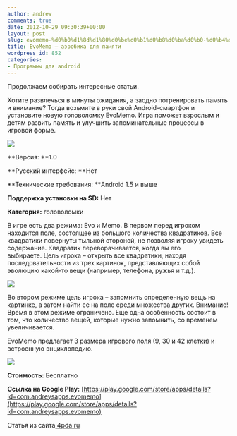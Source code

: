 ```yaml
---
author: andrew
comments: true
date: 2012-10-29 09:30:39+00:00
layout: post
slug: evomemo-%d0%b0%d1%8d%d1%80%d0%be%d0%b1%d0%b8%d0%ba%d0%b0-%d0%b4%d0%bb%d1%8f-%d0%bf%d0%b0%d0%bc%d1%8f%d1%82%d0%b8
title: EvoMemo – аэробика для памяти
wordpress_id: 852
categories:
- Программы для android
---
```


Продолжаем собирать интересные статьи.





Хотите развлечься в минуты ожидания, а заодно потренировать память и внимание? Тогда возьмите в руки свой Android-смартфон и установите новую головоломку EvoMemo. Игра поможет взрослым и детям развить память и улучшить запоминательные процессы в игровой форме.





![](http://s.4pda.ru/wp-content/uploads/2012/10/130.jpg)


<!-- more -->

**Версия: **1.0





**Русский интерфейс: **Нет





**Технические требования: **Android 1.5 и выше





**Поддержка установки на SD:** Нет





**Категория:** головоломки









В игре есть два режима: Evo и Memo. В первом перед игроком находится поле, состоящее из большого количества квадратиков. Все квадратики повернуты тыльной стороной, не позволяя игроку увидеть содержание. Квадратик переворачивается, когда вы его выбираете. Цель игрока – открыть все квадратики, находя последовательности из трех картинок, представляющих собой эволюцию какой-то вещи (например, телефона, ружья и т.д.).





![](http://s.4pda.ru/wp-content/uploads/2012/10/43.jpg)





Во втором режиме цель игрока – запомнить определенную вещь на картинке, а затем найти ее на поле среди множества других. Внимание! Время в этом режиме ограничено. Еще одна особенность состоит в том, что количество вещей, которые нужно запомнить, со временем увеличивается.





EvoMemo предлагает 3 размера игрового поля (9, 30 и 42 клетки) и встроенную энциклопедию.





![](http://s.4pda.ru/wp-content/uploads/2012/10/37.jpg)





**Стоимость:** Бесплатно





**Ссылка на Google Play:** [https://play.google.com/store/apps/details?id=com.andreysapps.evomemo](https://play.google.com/store/apps/details?id=com.andreysapps.evomemo)





Статья из сайта[ 4pda.ru](http://4pda.ru/2012/10/22/75712/)
